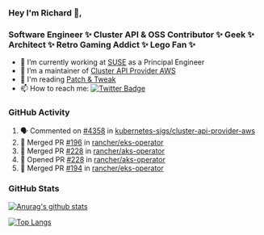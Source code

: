 ### Hey I'm Richard 👋, 

<h3 align="left">Software Engineer ✨ Cluster API & OSS Contributor ✨ Geek ✨ Architect ✨ Retro Gaming Addict ✨ Lego Fan ✨</h3>

- 🔭 I’m currently working at [SUSE](https://www.suse.com/) as a Principal Engineer
- 👯 I’m a maintainer of [Cluster API Provider AWS](https://github.com/kubernetes-sigs/cluster-api-provider-aws)
- 💬 I'm reading [Patch & Tweak](https://bjooks.com/products/patch-tweak-exploring-modular-synthesis)
- 📫 How to reach me: [![Twitter Badge](https://img.shields.io/badge/-@fruit_case-00acee?style=flat&logo=Twitter&logoColor=white)](https://twitter.com/intent/follow?screen_name=fruit_case "Follow on Twitter")

### GitHub Activity 

<!--START_SECTION:activity-->
1. 🗣 Commented on [#4358](https://github.com/kubernetes-sigs/cluster-api-provider-aws/issues/4358) in [kubernetes-sigs/cluster-api-provider-aws](https://github.com/kubernetes-sigs/cluster-api-provider-aws)
2. 🎉 Merged PR [#196](https://github.com/rancher/eks-operator/pull/196) in [rancher/eks-operator](https://github.com/rancher/eks-operator)
3. 🎉 Merged PR [#228](https://github.com/rancher/aks-operator/pull/228) in [rancher/aks-operator](https://github.com/rancher/aks-operator)
4. 💪 Opened PR [#228](https://github.com/rancher/aks-operator/pull/228) in [rancher/aks-operator](https://github.com/rancher/aks-operator)
5. 🎉 Merged PR [#194](https://github.com/rancher/eks-operator/pull/194) in [rancher/eks-operator](https://github.com/rancher/eks-operator)
<!--END_SECTION:activity-->

### GitHub Stats

[![Anurag's github stats](https://github-readme-stats.vercel.app/api?username=richardcase&count_private=true&show_icons=true)](https://github.com/anuraghazra/github-readme-stats)

[![Top Langs](https://github-readme-stats.vercel.app/api/top-langs/?username=richardcase&hide=html&layout=compact)](https://github.com/anuraghazra/github-readme-stats)
